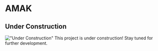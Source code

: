 # AMAK
## Under Construction 
!["Under Construction"](https://i.imgur.com/construction.gif)
This project is under construction! Stay tuned for further development.
